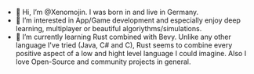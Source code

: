 - 👋 Hi, I’m @Xenomojin. I was born in and live in Germany.
- 👀 I’m interested in App/Game development and especially enjoy deep learning, multiplayer or beautiful algoriythms/simulations.
- 🌱 I’m currently learning Rust combined with Bevy. Unlike any other language I've tried (Java, C# and C),
Rust seems to combine every positive aspect of a low and hight level language I could imagine. Also I love Open-Source and community projects in general.
